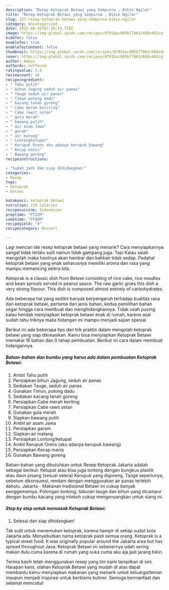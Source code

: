 ```yaml
---
description: "Resep Ketoprak Betawi yang Sempurna , Bikin Ngiler"
title: "Resep Ketoprak Betawi yang Sempurna , Bikin Ngiler"
slug: 127-resep-ketoprak-betawi-yang-sempurna-bikin-ngiler
category: Uncategorized
date: 2022-08-25T07:18:14.778Z
image: https://img-global.cpcdn.com/recipes/0791bac905b77863/680x482cq70/ketoprak-betawi-foto-resep-utama.jpg
hideToc: false
enableToc: true
enableTocContent: false
thumbnail: https://img-global.cpcdn.com/recipes/0791bac905b77863/680x482cq70/ketoprak-betawi-foto-resep-utama.jpg
cover: https://img-global.cpcdn.com/recipes/0791bac905b77863/680x482cq70/ketoprak-betawi-foto-resep-utama.jpg
author: Admin
authorAv: notfound
ratingvalue: 3.8
reviewcount: 10
recipeingredient:
- " Tahu putih"
- " bihun Jagung seduh air panas"
- " Tauge seduh air panas"
- " Timun potong dadu"
- " kacang tanah goreng"
- " Cabe merah keriting"
- " Cabe rawit setan"
- " gula merah"
- " bawang putih"
- " air asam Jawa"
- " garam"
- " air matang"
- " Lontongketupat"
- " Kerupuk Orens aku adanya kerupuk bawang"
- " Kecap manis"
- " Bawang goreng"
recipeinstructions:

- "Sudah jadi dan siap dihidangkan!"
categories:
- Resep
tags:
- ketoprak
- betawi

katakunci: ketoprak betawi 
nutrition: 219 calories
recipecuisine: Indonesian
preptime: "PT22M"
cooktime: "PT40M"
recipeyield: "4"
recipecategory: Dessert

---
```



Lagi mencari ide resep ketoprak betawi yang menarik? Cara menyiapkannya sangat tidak terlalu sulit namun tidak gampang juga. Tapi Kalau salah mengolah maka hasilnya akan hambar dan bahkan tidak sedap. Padahal ketoprak betawi yang enak seharusnya memiliki aroma dan rasa yang mampu memancing selera kita.


Ketoprak is a classic dish from Betawi consisting of rice cake, rice noodles and bean sprouts served in peanut sauce. The raw garlic gives this dish a very strong flavour. This dish is composed almost entirely of carbohydrates.

Ada beberapa hal yang sedikit banyak berpengaruh terhadap kualitas rasa dari ketoprak betawi, pertama dari jenis bahan, kedua pemilihan bahan segar hingga cara membuat dan menghidangkannya. Tidak usah pusing kalau hendak menyiapkan ketoprak betawi enak di rumah, karena asal sudah tahu triknya maka hidangan ini mampu menjadi sajian spesial.


Berikut ini ada beberapa tips dan trik praktis dalam mengolah ketoprak betawi yang siap dikreasikan. Kamu bisa menyiapkan Ketoprak Betawi memakai 16 bahan dan 0 tahap pembuatan. Berikut ini cara dalam membuat hidangannya.

<!--inarticleads1-->

##### Bahan-bahan dan bumbu yang harus ada dalam pembuatan Ketoprak Betawi:

1. Ambil  Tahu putih
1. Persiapkan  bihun Jagung, seduh air panas
1. Sediakan  Tauge, seduh air panas
1. Gunakan  Timun, potong dadu
1. Sediakan  kacang tanah goreng
1. Persiapkan  Cabe merah keriting
1. Persiapkan  Cabe rawit setan
1. Gunakan  gula merah
1. Siapkan  bawang putih
1. Ambil  air asam Jawa
1. Persiapkan  garam
1. Siapkan  air matang
1. Persiapkan  Lontong/ketupat
1. Ambil  Kerupuk Orens (aku adanya kerupuk bawang)
1. Persiapkan  Kecap manis
1. Gunakan  Bawang goreng


Bahan-bahan yang dibutuhkan untuk Resep Ketoprak Jakarta adalah sebagai berikut: Ketupat atau bisa juga lontong dengan bungkus plastik atau daun pisang (sesuai selera) Kerupuk yang digoreng. Taoge seperlunya, sebelum dikonsumsi, rendam dengan menggunakan air panas terlebih dahulu. Jakarta - Makanan tradisional Betawi ini cukup banyak penggemarnya. Potongan lontong, taburan tauge dan bihun yang dicampur dengan bumbu kacang yang mlekoh cukup mengenyangkan untuk siang ini. 

<!--inarticleads2-->

##### Step by step untuk memasak Ketoprak Betawi:


1. Selesai dan siap dihidangkan!

Tak sulit untuk menemukan ketoprak, karena hampir di setiap sudut kota Jakarta ada. Menyebutkan nama ketoprak pasti semua orang. Ketoprak is a typical street food. It was originally popular around the Jakarta area but has spread throughout Java. Ketoprak Betawi ini sebenernya udah sering makan dulu.cuma karena di rumah yang suka cuma aku aja.jadi jarang bikin. 

Terima kasih telah menggunakan resep yang tim kami tampilkan di sini. Harapan kami, olahan Ketoprak Betawi yang mudah di atas dapat membantu kamu menyiapkan makanan yang menarik untuk keluarga/teman maupun menjadi inspirasi untuk berbisnis kuliner. Semoga bermanfaat dan selamat mencoba!
